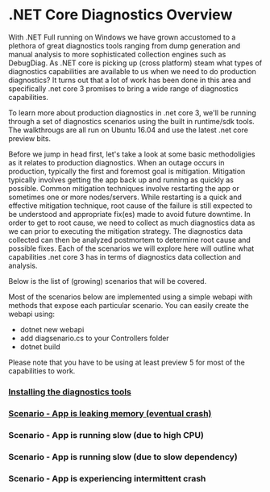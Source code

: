 # .NET Core Diagnostics Overview

With .NET Full running on Windows we have grown accustomed to a plethora of great diagnostics tools ranging from dump generation and manual analysis to more sophisticated collection engines such as DebugDiag. As .NET core is picking up (cross platform) steam  what types of diagnostics capabilities are available to us when we need to do production diagnostics? It turns out that a lot of work has been done in this area and specifically .net core 3 promises to bring a wide range of diagnostics capabilities. 

To learn more about production diagnostics in .net core 3, we'll be running through a set of diagnostics scenarios using the built in runtime/sdk tools. The walkthrougs are all run on Ubuntu 16.04 and use the latest .net core preview bits. 

Before we jump in head first, let's take a look at some basic methodoligies as it relates to production diagnostics. When an outage occurs in production, typically the first and foremost goal is mitigation. Mitigation typically involves getting the app back up and running as quickly as possible. Common mitigation techniques involve restarting the app or sometimes one or more nodes/servers. While restarting is a quick and effective mitigation technique, root cause of the failure is still expected to be understood and appropriate fix(es) made to avoid future downtime. In order to get to root cause, we need to collect as much diagnostics data as we can prior to executing the mitigation strategy. The diagnostics data collected can then be analyzed postmortem to determine root cause and possible fixes. Each of the scenarios we will explore here will outline what capabilities .net core 3 has in terms of diagnostics data collection and analysis.

Below is the list of (growing) scenarios that will be covered.


Most of the scenarios below are implemented using a simple webapi with methods that expose each particular scenario. You can easily create the webapi using:

* dotnet new webapi
* add diagsenario.cs to your Controllers folder
* dotnet build

Please note that you have to be using at least preview 5 for most of the capabilities to work. 


### [Installing the diagnostics tools](https://github.com/MarioHewardt/netcorediag/blob/master/installing_the_diagnostics_tools.md)

### [Scenario - App is leaking memory (eventual crash)](https://github.com/MarioHewardt/netcorediag/blob/master/app_is_leaking_memory_eventual_crash.md)

### Scenario - App is running slow (due to high CPU)

### Scenario - App is running slow (due to slow dependency)

### Scenario - App is experiencing intermittent crash 



